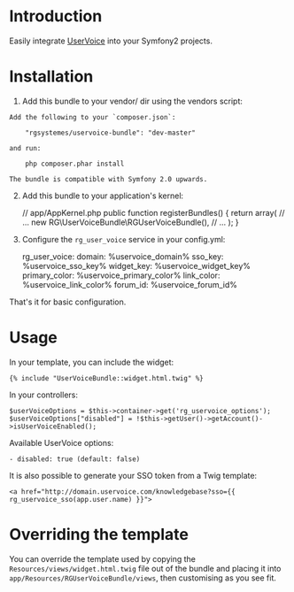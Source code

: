 Introduction
============

Easily integrate [UserVoice](https://www.uservoice.com) into your Symfony2 projects.

Installation
============

  1. Add this bundle to your vendor/ dir using the vendors script:

    Add the following to your `composer.json`:

        "rgsystemes/uservoice-bundle": "dev-master"

    and run:

        php composer.phar install

    The bundle is compatible with Symfony 2.0 upwards.


  2. Add this bundle to your application's kernel:

        // app/AppKernel.php
        public function registerBundles()
        {
            return array(
                // ...
                new RG\UserVoiceBundle\RGUserVoiceBundle(),
                // ...
            );
        }

  3. Configure the `rg_user_voice` service in your config.yml:

        rg_user_voice:
            domain: %uservoice_domain%
            sso_key: %uservoice_sso_key%
            widget_key: %uservoice_widget_key%
            primary_color: %uservoice_primary_color%
            link_color: %uservoice_link_color%
            forum_id: %uservoice_forum_id%


That's it for basic configuration.

Usage
=====

In your template, you can include the widget:

    {% include "UserVoiceBundle::widget.html.twig" %}

In your controllers:

    $userVoiceOptions = $this->container->get('rg_uservoice_options');
    $userVoiceOptions["disabled"] = !$this->getUser()->getAccount()->isUserVoiceEnabled();

Available UserVoice options:

    - disabled: true (default: false)

It is also possible to generate your SSO token from a Twig template:

    <a href="http://domain.uservoice.com/knowledgebase?sso={{ rg_uservoice_sso(app.user.name) }}">

Overriding the template
=======================

You can override the template used by copying the
`Resources/views/widget.html.twig` file out of the bundle and placing it
into `app/Resources/RGUserVoiceBundle/views`, then customising
as you see fit.
